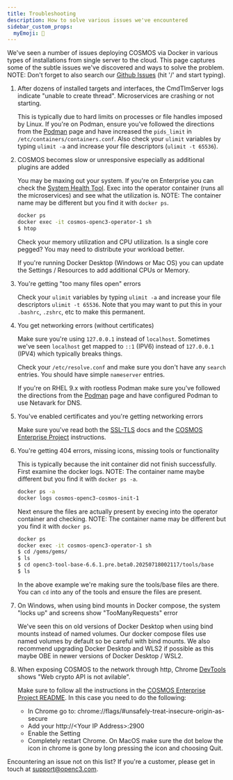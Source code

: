 ```yaml
---
title: Troubleshooting
description: How to solve various issues we've encountered
sidebar_custom_props:
  myEmoji: 🤔
---
```


We've seen a number of issues deploying COSMOS via Docker in various types of installations from single server to the cloud. This page captures some of the subtle issues we've discovered and ways to solve the problem. NOTE: Don't forget to also search our [Github Issues](https://github.com/OpenC3/cosmos/issues) (hit '/' and start typing).

1. After dozens of installed targets and interfaces, the CmdTlmServer logs indicate "unable to create thread". Microservices are crashing or not starting.

   This is typically due to hard limits on processes or file handles imposed by Linux. If you're on Podman, ensure you've followed the directions from the [Podman](/docs/getting-started/podman) page and have increased the `pids_limit` in `/etc/containers/containers.conf`. Also check your `ulimit` variables by typing `ulimit -a` and increase your file descriptors (`ulimit -t 65536`).

1. COSMOS becomes slow or unresponsive especially as additional plugins are added

   You may be maxing out your system. If you're on Enterprise you can check the [System Health Tool](/docs/tools/systemhealth). Exec into the operator container (runs all the microservices) and see what the utilization is. NOTE: The container name may be different but you find it with `docker ps`.

   ```bash
   docker ps
   docker exec -it cosmos-openc3-operator-1 sh
   $ htop
   ```

   Check your memory utilization and CPU utilization. Is a single core pegged? You may need to distribute your workload better.

   If you're running Docker Desktop (Windows or Mac OS) you can update the Settings / Resources to add additional CPUs or Memory.

1. You're getting "too many files open" errors

   Check your `ulimit` variables by typing `ulimit -a` and increase your file descriptors `ulimit -t 65536`. Note that you may want to put this in your `.bashrc`, `.zshrc`, etc to make this permanent.

1. You get networking errors (without certificates)

   Make sure you're using `127.0.0.1` instead of `localhost`. Sometimes we've seen `localhost` get mapped to `::1` (IPV6) instead of `127.0.0.1` (IPV4) which typically breaks things.

   Check your `/etc/resolve.conf` and make sure you don't have any `search` entries. You should have simple `nameserver` entries.

   If you're on RHEL 9.x with rootless Podman make sure you've followed the directions from the [Podman](/docs/getting-started/podman) page and have configured Podman to use Netavark for DNS.

1. You've enabled certificates and you're getting networking errors

   Make sure you've read both the [SSL-TLS](/docs/configuration/ssl-tls) docs and the [COSMOS Enterprise Project](https://github.com/OpenC3/cosmos-enterprise-project?tab=readme-ov-file#opening-to-the-network) instructions.

1. You're getting 404 errors, missing icons, missing tools or functionality

   This is typically because the init container did not finish successfully. First examine the docker logs. NOTE: The container name maybe different but you find it with `docker ps -a`.

   ```bash
   docker ps -a
   docker logs cosmos-openc3-cosmos-init-1
   ```

   Next ensure the files are actually present by execing into the operator container and checking. NOTE: The container name may be different but you find it with `docker ps`.

   ```bash
   docker ps
   docker exec -it cosmos-openc3-operator-1 sh
   $ cd /gems/gems/
   $ ls
   $ cd openc3-tool-base-6.6.1.pre.beta0.20250718002117/tools/base
   $ ls
   ```

   In the above example we're making sure the tools/base files are there. You can `cd` into any of the tools and ensure the files are present.

1. On Windows, when using bind mounts in Docker compose, the system "locks up" and screens show "TooManyRequests" error

   We've seen this on old versions of Docker Desktop when using bind mounts instead of named volumes. Our docker compose files use named volumes by default so be careful with bind mounts. We also recommend upgrading Docker Desktop and WLS2 if possible as this maybe OBE in newer versions of Docker Desktop / WSL2.

1. When exposing COSMOS to the network through http, Chrome [DevTools](https://developer.chrome.com/docs/devtools/open) shows "Web crypto API is not avilable".

   Make sure to follow all the instructions in the [COSMOS Enterprise Project README](https://github.com/OpenC3/cosmos-enterprise-project/blob/main/README.md). In this case you need to do the following:

   - In Chrome go to: chrome://flags/#unsafely-treat-insecure-origin-as-secure
   - Add your http://&lt;Your IP Address&gt;:2900
   - Enable the Setting
   - Completely restart Chrome. On MacOS make sure the dot below the icon in chrome is gone by long pressing the icon and choosing Quit.

Encountering an issue not on this list? If you're a customer, please get in touch at [support@openc3.com](mailto:support@openc3.com).
